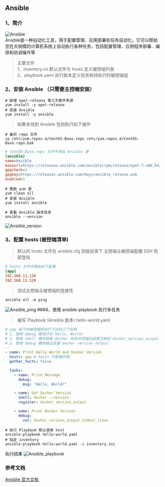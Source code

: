 ## Ansible
### 1、简介
![Ansible](/images/ansible.png)   
Ansible是一种自动化工具，用于配置管理、应用部署和任务自动化。它可以帮助您在大规模的计算机系统上自动执行各种任务，包括配置管理、应用程序部署、编排和协调操作等   
> 主要文件  
> 1、inventory.ini 默认文件为 hosts 定义被控端列表   
> 2、playbook.yaml 执行剧本定义任务和待执行的被控端组
### 2、安装 Ansible （只需要主控端安装）
```shell
# 新增 epel-release 第三方套件来源
yum install -y epel-release
# 安装 Ansible
yum install -y ansible
```

> 如果未找到 Ansible 包则执行如下操作
```shell
# 备份 repo 文件
cp /etc/yum.repos.d/CentOS-Base.repo /etc/yum.repos.d/CentOS-Base.repo.bak
```
```ini
# CentOS-Base.repo 文件中添加 Ansible 源
[ansible]
name=Ansible
baseurl=https://releases.ansible.com/ansible/rpm/release/epel-7-x86_64/
gpgcheck=1
gpgkey=https://releases.ansible.com/keys/ansible_release.pub
enabled=1
```
```shell
# 更新 yum 源
yum clean all
# 安装 Ansible
yum install ansible

# 查看 Ansible 版本信息
ansible --version
```
![Ansible_version](/images/ansible_version.png)
### 3、配置 hosts (被控端清单)
> 默认的 hosts 文件在 ansible.cfg 同级目录下
> 主控端与被控端配置 SSH 免密登陆
```ini
# hosts 文件中增加如下配置
[app]
192.168.11.128
192.168.11.129
``` 
> 测试主控端与被控端的连接性
```shell
ansible all -m ping
```
![Ansible_ping](/images/ansible_ping.png)
###4、使用 ansible-playbook 执行多任务
> 编写 Playbook (Ansible 剧本) hello-world.yaml
```yaml
# app 组下的被控端将执行下述的三个任务
# 1、使用 debug 模块打印 Hello, World!
# 2、使用 shell 模块获取 docker 版本并将输出结果注册到`docker_version_output`变量中
# 3、使用 debug 模块输出变量`docker_version_output`
---
- name: Print Hello World and Docker Version
  hosts: app # hosts 中配置的组
  gather_facts: false

  tasks:
    - name: Print Message
      debug:
        msg: "Hello, World!"

    - name: Get Docker Version
      shell: docker --version
      register: docker_version_output

    - name: Print Docker Version
      debug:
        var: docker_version_output.stdout_lines
```
```shell
# 执行 Playbook 默认使用 host
ansible-playbook hello-world.yaml
# 指定 inventory
ansible-playbook hello-world.yaml -i inventory.ini
```
执行结果
![Ansible_playbook](/images/ansible_playbook.png)
### 参考文档
[Ansible 官方文档](https://docs.ansible.com/ansible/latest/getting_started/index.html)